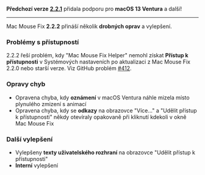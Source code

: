 **Předchozí verze** [**2.2.1**](https://github.com/noah-nuebling/mac-mouse-fix/releases/tag/2.2.1) přidala podporu pro **macOS 13 Ventura** a další!

---

Mac Mouse Fix **2.2.2** přináší několik **drobných oprav** a vylepšení.

### Problémy s přístupností

2.2.2 řeší problém, kdy "Mac Mouse Fix Helper" nemohl získat **Přístup k přístupnosti** v Systémových nastaveních po aktualizaci z Mac Mouse Fix 2.2.0 nebo starší verze. Viz GitHub problém [#412](https://github.com/noah-nuebling/mac-mouse-fix/issues/412).

### Opravy chyb

- Opravena chyba, kdy **oznámení** v macOS Ventura náhle mizela místo plynulého zmizení s animací
- Opravena chyba, kdy se **odkazy** na obrazovce "Více..." a "Udělit přístup k přístupnosti" někdy otevíraly opakovaně při kliknutí kdekoli v okně Mac Mouse Fix

### Další vylepšení

- Vylepšeny **texty uživatelského rozhraní** na obrazovce "Udělit přístup k přístupnosti"
- **Interní** vylepšení